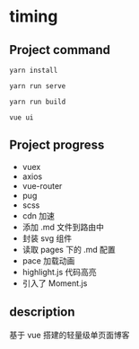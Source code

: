 # timing

## Project command
```
yarn install

yarn run serve

yarn run build

vue ui
```
<!-- npx browserslist 查看浏览器兼容情况 -->

## Project progress
-  vuex
-  axios
-  vue-router
-  pug
-  scss
-  cdn 加速
-  添加 .md 文件到路由中
-  封装 svg 组件
-  读取 pages 下的 .md 配置
-  pace 加载动画
-  highlight.js 代码高亮
-  引入了 Moment.js
## description
基于 vue 搭建的轻量级单页面博客
